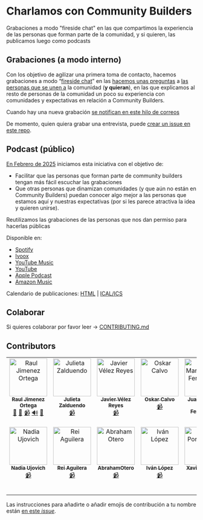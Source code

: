 # Charlamos con Community Builders

Grabaciones a modo "fireside chat" en las que compartimos la experiencia de las personas que forman parte de la comunidad, y si quieren, las publicamos luego como podcasts

## Grabaciones (a modo interno)

Con los objetivo de agilizar una primera toma de contacto, hacemos grabaciones a modo “[fireside chat](https://docs.google.com/presentation/d/1PD9rEqv1Gtyjc8BLMEJj8-9GYkPUAq_FAxoEnK5BJjM/edit#slide=id.g2f13e987946_0_1091)” en las [hacemos unas preguntas](https://docs.google.com/document/d/1Owqsk_bkLD_sKQftIt5UnfdrdMIxX470zyS24wD3m1c/edit) a [las personas que se unen a](https://docs.google.com/presentation/d/1ResYtqrRDQIEJwsloYyW5NH1FRQJIwSqAJeuplY3bno/edit#slide=id.g2e29525fa3a_0_136) la comunidad (**y quieran**), en las que explicamos al resto de personas de la comunidad un poco su experiencia con comunidades y expectativas en relación a Community Builders.

Cuando hay una nueva grabación [se notifican en este hilo de correos](https://groups.google.com/g/community-builders-es/c/2AC8dMKNF00/m/oS9v5TfCAAAJ)

De momento, quien quiera grabar una entrevista, puede [crear un issue en este repo](https://github.com/ComBuildersES/charlamos-con-community-builders/issues?q=sort%3Aupdated-desc+is%3Aissue+is%3Aopen).

## Podcast (público)

[En Febrero de 2025](https://groups.google.com/g/community-builders-es/c/T3pU9Syints) iniciamos esta iniciativa con el objetivo de:
* Facilitar que las personas que forman parte de community builders tengan más fácil escuchar las grabaciones
* Que otras personas que dinamizan comunidades (y que aún no están en Community Builders) puedan conocer algo mejor a las personas que estamos aquí y nuestras expectativas (por si les parece atractiva la idea y quieren unirse).

Reutilizamos las grabaciones de las personas que nos dan permiso para hacerlas públicas

Disponible en: 
* [Spotify](https://open.spotify.com/show/39Y4g82vPBPP0lsStqJiby?si=q5hSZK0sTkude1orlQTLiw&nd=1&dlsi=cede339d188c481b)
* [Ivoox](https://www.ivoox.com/podcast-charlamos-community-builders_sq_f12524565_1.html)
* [YouTube Music](https://music.youtube.com/playlist?list=PLmBMB-ENmVN239WvtkEE2rXOGnz4HOuGs)
* [YouTube](https://www.youtube.com/playlist?list=PLmBMB-ENmVN239WvtkEE2rXOGnz4HOuGs)
* [Apple Podcast](https://podcasts.apple.com/us/podcast/charlamos-con-community-builders/id1796801311)
* [Amazon Music](https://music.amazon.com/podcasts/e06008c0-5c0a-4325-b7fa-81feae2f4b09/charlamos-con-community-builders)

Calendario de publicaciones: [HTML](https://calendar.google.com/calendar/embed?src=6d4c329fa3e62584964d720479a53708e0e84144eeed1360636e0d2765e9610b%40group.calendar.google.com&ctz=Europe%2FMadrid) | [ICAL/ICS](https://calendar.google.com/calendar/ical/6d4c329fa3e62584964d720479a53708e0e84144eeed1360636e0d2765e9610b%40group.calendar.google.com/public/basic.ics)

## Colaborar

Si quieres colaborar por favor leer -> [CONTRIBUTING.md](CONTRIBUTING.md])

## Contributors

<!-- ALL-CONTRIBUTORS-LIST:START - Do not remove or modify this section -->
<!-- prettier-ignore-start -->
<!-- markdownlint-disable -->
<table>
  <tbody>
    <tr>
      <td align="center" valign="top" width="14.28%"><a href="https://www.rauljimenez.info"><img src="https://avatars.githubusercontent.com/u/826965?v=4?s=100" width="100px;" alt="Raul Jimenez Ortega"/><br /><sub><b>Raul Jimenez Ortega</b></sub></a><br /><a href="#projectManagement-hhkaos" title="Project Management">📆</a> <a href="#promotion-hhkaos" title="Promotion">📣</a> <a href="#video-hhkaos" title="Videos">📹</a> <a href="#audio-hhkaos" title="Audio">🔊</a> <a href="#ideas-hhkaos" title="Ideas, Planning, & Feedback">🤔</a></td>
      <td align="center" valign="top" width="14.28%"><a href="https://www.mytechplan.com/"><img src="https://avatars.githubusercontent.com/u/98886279?v=4?s=100" width="100px;" alt="Julieta Zalduendo"/><br /><sub><b>Julieta Zalduendo</b></sub></a><br /><a href="#video-julietazalduendo" title="Videos">📹</a></td>
      <td align="center" valign="top" width="14.28%"><a href="http://javiervelezreyes.com"><img src="https://avatars.githubusercontent.com/u/6446073?v=4?s=100" width="100px;" alt="Javier Vélez Reyes"/><br /><sub><b>Javier Vélez Reyes</b></sub></a><br /><a href="#video-javiervelezreyes" title="Videos">📹</a></td>
      <td align="center" valign="top" width="14.28%"><a href="https://github.com/oskarcalvo"><img src="https://avatars.githubusercontent.com/u/85880?v=4?s=100" width="100px;" alt="Oskar Calvo"/><br /><sub><b>Oskar Calvo</b></sub></a><br /><a href="#video-oskarcalvo" title="Videos">📹</a></td>
      <td align="center" valign="top" width="14.28%"><a href="https://linktr.ee/neovasili"><img src="https://avatars.githubusercontent.com/u/6529592?v=4?s=100" width="100px;" alt="Juan Manuel Ruiz Fernández"/><br /><sub><b>Juan Manuel Ruiz Fernández</b></sub></a><br /><a href="#video-neovasili" title="Videos">📹</a></td>
      <td align="center" valign="top" width="14.28%"><a href="http://anabuigues.com"><img src="https://avatars.githubusercontent.com/u/592441?v=4?s=100" width="100px;" alt="Ana Buigues"/><br /><sub><b>Ana Buigues</b></sub></a><br /><a href="#video-anabuigues" title="Videos">📹</a></td>
      <td align="center" valign="top" width="14.28%"><a href="https://yisus82.github.io/"><img src="https://avatars.githubusercontent.com/u/7774855?v=4?s=100" width="100px;" alt="Jesús Ángel Pérez-Roca Fernández"/><br /><sub><b>Jesús Ángel Pérez-Roca Fernández</b></sub></a><br /><a href="#video-yisus82" title="Videos">📹</a> <a href="#promotion-yisus82" title="Promotion">📣</a></td>
    </tr>
    <tr>
      <td align="center" valign="top" width="14.28%"><a href="https://www.linkedin.com/in/nadiaujovich/"><img src="https://avatars.githubusercontent.com/u/48018975?v=4?s=100" width="100px;" alt="Nadia Ujovich"/><br /><sub><b>Nadia Ujovich</b></sub></a><br /><a href="#video-nujovich" title="Videos">📹</a></td>
      <td align="center" valign="top" width="14.28%"><a href="http://reiaguilera.com"><img src="https://avatars.githubusercontent.com/u/186906?v=4?s=100" width="100px;" alt="Rei Aguilera"/><br /><sub><b>Rei Aguilera</b></sub></a><br /><a href="#video-reiaguilera" title="Videos">📹</a></td>
      <td align="center" valign="top" width="14.28%"><a href="https://github.com/AbrahamOtero"><img src="https://avatars.githubusercontent.com/u/5107030?v=4?s=100" width="100px;" alt="AbrahamOtero"/><br /><sub><b>AbrahamOtero</b></sub></a><br /><a href="#video-AbrahamOtero" title="Videos">📹</a></td>
      <td align="center" valign="top" width="14.28%"><a href="https://github.com/ilopmar"><img src="https://avatars.githubusercontent.com/u/559192?v=4?s=100" width="100px;" alt="Iván López"/><br /><sub><b>Iván López</b></sub></a><br /><a href="#video-ilopmar" title="Videos">📹</a></td>
      <td align="center" valign="top" width="14.28%"><a href="https://xavidop.me/"><img src="https://avatars.githubusercontent.com/u/4416096?v=4?s=100" width="100px;" alt="Xavier Portilla Edo"/><br /><sub><b>Xavier Portilla Edo</b></sub></a><br /><a href="#video-xavidop" title="Videos">📹</a></td>
      <td align="center" valign="top" width="14.28%"><a href="https://github.com/astrojuanlu"><img src="https://avatars.githubusercontent.com/u/316517?v=4?s=100" width="100px;" alt="Juan Luis Cano Rodríguez"/><br /><sub><b>Juan Luis Cano Rodríguez</b></sub></a><br /><a href="#video-astrojuanlu" title="Videos">📹</a></td>
    </tr>
  </tbody>
</table>

<!-- markdownlint-restore -->
<!-- prettier-ignore-end -->

<!-- ALL-CONTRIBUTORS-LIST:END -->

Las instrucciones para añadirte o añadir emojis de contribución a tu nombre están [en este *issue*](https://github.com/ComBuildersES/charlamos-con-community-builders/issues/8). 

